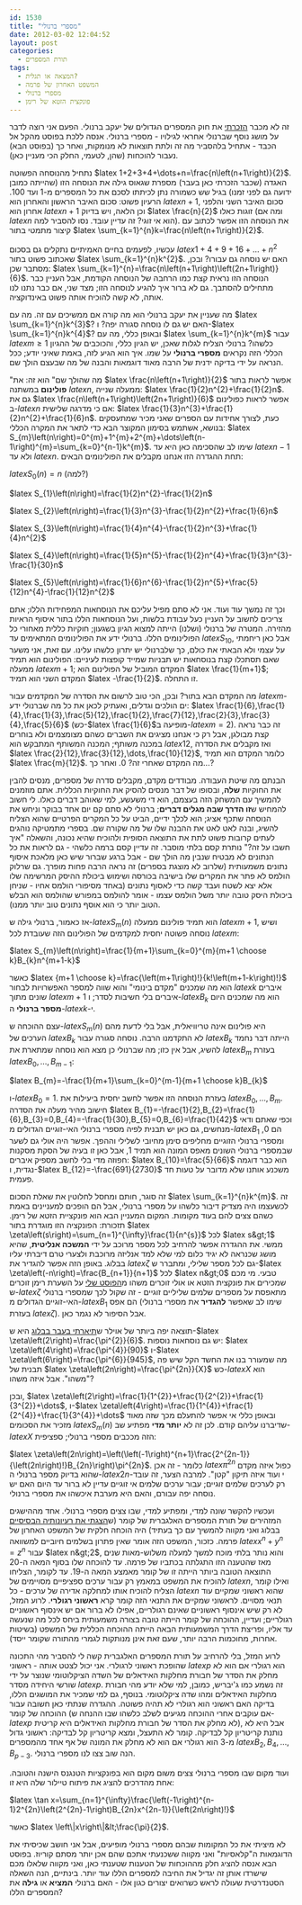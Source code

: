 ```yaml
---
id: 1530
title: "מספרי ברנולי"
date: 2012-03-02 12:04:52
layout: post
categories: 
  - תורת המספרים
tags: 
  - המצאה או תגלית?
  - המשפט האחרון של פרמה
  - מספרי ברנולי
  - פונקצית הזטא של רימן
---
```

זה לא מכבר <a href="http://www.gadial.net/?p=1516">הזכרתי</a> את חוק המספרים הגדולים של יעקב ברנולי. הפעם אני רוצה לדבר על מושג נוסף שברנולי אחראי לגילויו - מספרי ברנולי. אנסה ללכת בפוסט מהקל אל הכבד - אתחיל בלהסביר מה זה ולתת תוצאות לא מנומקות, ואחר כך (בפוסט הבא) נעבור להוכחות (שהן, לטעמי, החלק הכי מעניין כאן).

נתחיל מהנוסחה הפשוטה $latex 1+2+3+4+\dots+n=\frac{n\left(n+1\right)}{2}$. האגדה (שכבר הזכרתי כאן בעבר) מספרת שגאוס גילה את הנוסחה הזו (שהייתה כמובן ידועה גם לפני זמנו) בגיל שש כשמורה נתן לכיתתו לסכם את כל המספרים מ-1 ועד 100. הרעיון פשוט: סכום האיבר הראשון והאחרון הוא $latex n+1$, סכום האיבר השני והלפני אחרון הוא $latex n+1$ וכן הלאה, ויש בדיוק $latex \frac{n}{2}$ זוגות כאלו (ומה אם $latex n$ הוא אי זוגי? זה עדיין עובד. נסו להסביר למה). את הנוסחה הזו אפשר לכתוב עם קיצור מתמטי בתור $latex \sum_{k=1}^{n}k=\frac{n\left(n+1\right)}{2}$.

עכשיו, לפעמים בחיים האמיתיים נתקלים גם בסכום $latex 1+4+9+16+\dots+n^{2}$ שאכתוב פשוט בתור $latex \sum_{k=1}^{n}k^{2}$. האם יש נוסחה גם עבורו? ובכן, מסתבר שכן: $latex \sum_{k=1}^{n}=\frac{n\left(n+1\right)\left(2n+1\right)}{6}$. הנוסחה הזו נראית קצת כמו הרחבה של הנוסחה הקודמת, אבל העניין כבר מתחילים להסתבך. גם לא ברור איך להגיע לנוסחה הזו; מצד שני, אם כבר נתנו לנו אותה, לא קשה להוכיח אותה פשוט באינדוקציה.

מה שעניין את יעקב ברנולי הוא מה קורה אם ממשיכים עם זה. מה עם $latex \sum_{k=1}^{n}k^{3}$? האם יש גם לו נוסחה סגורה יפה? ו-$latex \sum_{k=1}^{n}k^{4}$? ובאופן כללי, מה עם $latex \sum_{k=1}^{n}k^{m}$ עבור $latex m\ge1$ כלשהו? ברנולי הצליח לגלות שאכן, יש הגיון כללי, והכוכבים של ההגיון הכללי הזה נקראים <strong>מספרי ברנולי</strong> על שמו. איך הוא הגיע לזה, באמת שאיני יודע; ככל הנראה על ידי בדיקה ידנית של הרבה מאוד דוגמאות והבנה של מה שבעצם הולך שם.

"מה שהולך שם" הוא זה: את $latex \frac{n\left(n+1\right)}{2}$ אפשר לראות בתור <strong>פולינום</strong> במשתנה $latex n$, ממעלה שנייה: $latex \frac{1}{2}n^{2}+\frac{1}{2}n$. גם את $latex \frac{n\left(n+1\right)\left(2n+1\right)}{6}$ אפשר לראות כפולינום ב-$latex n$ אם כי מדרגה שלישית: $latex \frac{1}{3}n^{3}+\frac{1}{2}n^{2}+\frac{1}{6}n$. כעת, לצורך אחידות עם הספרים שאני מכיר שמתעסקים בנושא, אשתמש בסימון המקוצר הבא כדי לתאר את המקרה הכללי: $latex S_{m}\left(n\right)=0^{m}+1^{m}+2^{m}+\dots\left(n-1\right)^{m}=\sum_{k=0}^{n-1}k^{m}$. שימו לב שהסכימה כאן היא עד $latex n-1$ ולא עד $latex n$. תחת ההגדרה הזו אנחנו מקבלים את הפולינומים הבאים:

$latex S_{0}\left(n\right)=n$ (למה?)

$latex S_{1}\left(n\right)=\frac{1}{2}n^{2}-\frac{1}{2}n$

$latex S_{2}\left(n\right)=\frac{1}{3}n^{3}-\frac{1}{2}n^{2}+\frac{1}{6}n$

$latex S_{3}\left(n\right)=\frac{1}{4}n^{4}-\frac{1}{2}n^{3}+\frac{1}{4}n^{2}$

$latex S_{4}\left(n\right)=\frac{1}{5}n^{5}-\frac{1}{2}n^{4}+\frac{1}{3}n^{3}-\frac{1}{30}n$

$latex S_{5}\left(n\right)=\frac{1}{6}n^{6}-\frac{1}{2}n^{5}+\frac{5}{12}n^{4}-\frac{1}{12}n^{2}$

וכך זה נמשך עוד ועוד. אני לא סתם מפיל עליכם את הנוסחאות המפחידות הללו; אתם צריכים לחשוב על העניין כעל עבודת בלשות, ועל הנוסחאות הללו בתור איסוף הראיות מהזירה. המטרה של ברנולי (ושלנו) הייתה למצוא הגיון בשגעון; חוקיות כללית מאחורי כל הפולינומים הללו. ברנולי ידע את הפולינומים המתאימים עד $latex S_{10}$, אבל כאן ריחמתי על עצמי ולא הבאתי את כולם, כך שלברנולי יש יתרון כלשהו עלינו. עם זאת, אני משער שאם תסתכלו קצת בנוסחאות יש תבניות שמייד קופצות לעיניים: הפולינום הוא תמיד ממעלה $latex m+1$; המקדם המוביל של הפולינום הוא $latex \frac{1}{m+1}$; המקדם השני הוא תמיד $latex -\frac{1}{2}$. זו התחלה.

מה המקדם הבא בתור? ובכן, הכי טוב לרשום את הסדרה של המקדמים עבור $latex m$-ים הולכים וגדלים, ואעתיק לכאן את כל מה שברנולי ידע: $latex \frac{1}{6},\frac{1}{4},\frac{1}{3},\frac{5}{12},\frac{1}{2},\frac{7}{12},\frac{2}{3},\frac{3}{4},\frac{5}{6}$ (כש-$latex \frac{1}{6}$מופיעה ב-$latex m=2$). זה כבר נראה קצת מבולגן, אבל רק כי אנחנו מציגים את השברים כשהם מצומצמים ולא בוחרים במכנה משותף; המכנה המשותף המתבקש הוא $latex 12$, ואז מקבלים את הסדרה $latex \frac{2}{12},\frac{3}{12},\dots,\frac{10}{12}$, כלומר המקדם הוא תמיד $latex \frac{m}{12}$. מה המקדם שאחרי זה? 0. ואחר כך...?

הבנתם מה שיטת העבודה. מבודדים מקדם, מקבלים סדרה של מספרים, מנסים להבין את החוקיות <strong>שלה</strong>, ובסופו של דבר מנסים להסיק את החוקיות הכללית. אתם מוזמנים להמשיך עם המשחק הזה בעצמם, הוא די משעשע, למי שאוהב דברים כאלו. לי חשוב להמחיש ש<strong>זו הדרך שבה מגלים דברים</strong>; ברנולי לא סתם קם יום אחד בבוקר וניחש את הנוסחה שתכף אציג; הוא לכלך ידיים, הביט על כל המקרים הפרטיים שהוא הצליח להשיג, ובנה לאט לאט את ההבנה שלו של מה שקורה שם. בספרי מתמטיקה נוהגים לעתים קרובות פשוט לתת את התוצאה הסופית ולהוכיח שהיא נכונה, והשאלה "איך חשבו על זה?" נותרת קסם בלתי מוסבר. זה עדיין קסם ברמה כלשהי - גם לראות את כל הנתונים לא מבטיח שנבין מה הולך שם - אבל ברגע שברור שיש כאן מלאכת איסוף נתונים משמעותית (שלרוב לא מוצגת בספרים) זה נראה הרבה פחות מופרך. גם שרלוק הולמס לא פתר את המקרים שלו בישיבה בכורסה ושימוש ביכולת ההיסק המרשימה שלו אלא יצא לשטח ועבד קשה כדי לאסוף נתונים (באחד מסיפורי הולמס אחיו - שניחן ביכולת היסק טובה יותר משל הולמס עצמו - אומר להולמס במפורש שהולמס הוא הבלש הטוב יותר כי הוא אוסף נתונים טוב יותר ממנו).

אז כאמור, ברנולי גילה ש-$latex S_{m}\left(n\right)$ הוא תמיד פולינום ממעלה $latex m+1$, ושיש נוסחה פשוטה יחסית למקדמים של הפולינום הזה שעובדת לכל $latex m$:

$latex S_{m}\left(n\right)=\frac{1}{m+1}\sum_{k=0}^{m}{m+1 \choose k}B_{k}n^{m+1-k}$

כאשר $latex {m+1 \choose k}=\frac{\left(m+1\right)!}{k!\left(m+1-k\right)!}$ הוא מה שמכנים "מקדם בינומי" והוא שווה למספר האפשרויות לבחור $latex k$ איברים שונים מתוך $latex m+1$ איברים בלי חשיבות לסדר; ו-$latex B_{k}$ הוא מה שמכנים היום <strong>מספר ברנולי</strong> ה-$latex k$-י.

עצם ההוכחה ש-$latex S_{m}\left(n\right)$ היא פולינום אינה טריוויאלית, אבל בלי לדעת מהם הערכים של $latex B_{k}$ לא התקדמנו הרבה. נוסחה סגורה עבור $latex B_{k}$ הייתה דבר נחמד להשיג, אבל אין כזו; מה שברנולי כן מצא הוא נוסחה שמתארת את $latex B_{m}$ בעזרת $latex B_{0},\dots,B_{m-1}$:

$latex B_{m}=-\frac{1}{m+1}\sum_{k=0}^{m-1}{m+1 \choose k}B_{k}$

ו-$latex B_{0}=1$. בעזרת הנוסחה הזו אפשר לחשב יחסית ביעילות את $latex B_{0},\dots,B_{m}$. חישוב מהיר מעלה את הסדרה $latex B_{1}=-\frac{1}{2},B_{2}=\frac{1}{6},B_{3}=0,B_{4}=-\frac{1}{30},B_{5}=0,B_{6}=\frac{1}{42}$ וכפי שאתם ודאי מנחשים, גם כאן יש תבנית לפיה מספרי ברנולי האי-זוגיים הגדולים מ-$latex B_{1}$ הם 0, ומספרי ברנולי הזוגיים מחליפים סימן מחיובי לשלילי וההפך. אפשר היה אולי גם לשער שבמספרי ברנולי השונים מאפס המונה הוא תמיד 1, אבל כאן זו בעיה של הסקת מסקנות חפוזה מדי בלי לחשב מספיק איברים: $latex B_{10}=\frac{5}{66}$ הוא כבר דוגמה נגדית, ו-$latex B_{12}=-\frac{691}{2730}$ משכנע אותנו שלא מדובר על טעות חד פעמית.

זה סוגר, חותם ומחסל לחלוטין את שאלת הסכום $latex \sum_{k=1}^{n}k^{m}$. זה לכשעצמו היה מצדיק דיבור כלשהו על מספרי ברנולי, אבל הם הופכים למעניינים באמת כשהם צצים להם בעוד מקומות. המקום המעניין הבא הוא פונקציית הזטא של רימן. תזכורת: הפונקציה הזו מוגדרת בתור $latex \zeta\left(s\right)=\sum_{n=1}^{\infty}\frac{1}{n^{s}}$ לכל $latex s&gt;1$ ממשי. את ההגדרה אפשר להרחיב לכל מספר מרוכב על ידי <strong>המשכה אנליטית</strong>, שהיא מושג שכנראה לא יגיד כלום למי שלא למד אנליזה מרוכבת ולצערי טרם דיברתי עליו בבלוג. באופן הזה אפשר להגדיר את $latex \zeta$ גם לכל מספר שלילי, ומתברר ש-$latex \zeta\left(-n\right)=\frac{B_{n+1}}{n+1}$ לכל $latex n&gt;0$ טבעי. מי מכם שמכירים את פונקצית הזטא או אולי זוכרים משהו מ<a href="http://www.gadial.net/?p=339">הפוסט שלי</a> על השערת רימן זוכרים ש-$latex \zeta$ מתאפסת על מספרים שלמים שליליים זוגיים - זה שקול לכך שמספרי ברנולי האי-זוגיים הגדולים מ-$latex B_{1}$ הם אפס (שימו לב שאפשר <strong>להגדיר</strong> את מספרי ברנולי בעזרת $latex \zeta$). אבל הסיפור לא נגמר כאן.

תוצאה יפה ביותר של אוילר ש<a href="http://www.gadial.net/?p=393">תיארתי בעבר בבלוג</a> היא ש-$latex \zeta\left(2\right)=\frac{\pi^{2}}{6}$. יש גם נוסחאות נוספות: $latex \zeta\left(4\right)=\frac{\pi^{4}}{90}$ ו-$latex \zeta\left(6\right)=\frac{\pi^{6}}{945}$, מה שמעורר בנו את החשד הקל שיש פה תבנית של $latex \zeta\left(2n\right)=\frac{\pi^{2n}}{X}$ כש-$latex X$ הוא "משהו". אבל איזה משהו?

ובכן, $latex \zeta\left(2\right)=\frac{1}{1^{2}}+\frac{1}{2^{2}}+\frac{1}{3^{2}}+\dots$, ו-$latex \zeta\left(4\right)=\frac{1}{1^{4}}+\frac{1}{2^{4}}+\frac{1}{3^{4}}+\dots$ ובאופן כללי אי אפשר להתעלם מכך שזה מאוד מזכיר את הסכומים $latex S_{m}\left(n\right)$ שדיברנו עליהם קודם. לכן זה לא <strong>יותר מדי</strong> מפתיע שב-$latex X$ הזה מככבים מספרי ברנולי; ספציפית:

$latex \zeta\left(2n\right)=\left(\left(-1\right)^{n+1}\frac{2^{2n-1}}{\left(2n\right)!}B_{2n}\right)\pi^{2n}$. כלומר - זה אכן $latex \pi^{2n}$ כפול איזה מקדם שהוא בדיוק מספר ברנולי ה-$latex 2n$-י ועוד איזה תיקון "קטן". למרבה הצער, זה עובד רק לערכים שלמים זוגיים; עבור ערכים שלמים אי זוגיים עדיין לא ברור עד היום האם יש נוסחה יפה עבורם, והאם היא מערבת איכשהו את מספרי ברנולי.

ועכשיו להקשר שונה למדי, ומפתיע למדי, שבו צצים מספרי ברנולי. אחד מההישגים המזהירים של תורת המספרים האלגברית של קומר (ש<a href="http://www.gadial.net/?p=1281">הצגתי את רעיונותיה הבסיסיים</a> בבלוג ואני מקווה להמשיך עם כך בעתיד) היה הוכחה חלקית של המשפט האחרון של פרמה. כזכור, המשפט הזה אומר שאין פתרון בשלמים חיוביים למשוואה $latex x^{n}+y^{n}=z^{n}$ עבור $latex n&gt;2$, והוא נותר בלתי מוכח למשך למעלה משלוש-מאות שנים מאז שהטענה הזו התגלתה בכתביו של פרמה. עד להוכחה שלו בסוף המאה ה-20 התוצאה הטובה ביותר הייתה זו של קומר מאמצע המאה ה-19. עד לקומר, הצליחו להוכיח את המשפט במאמץ רק עבור ערכים ספציפיים מסויימים של $latex n$, ואילו קומר הצליח להוכיח אותו למחלקה אדירה של ערכים - כל $latex n$ שהוא ראשוני שמקיים עוד תנאי מסויים. לראשוני שמקיים את התנאי הזה קומר קרא <strong>ראשוני רגולרי</strong>. לרוע המזל, לא רק שיש אינסוף ראשוניים שאינם רגולריים, אפילו לא ברור אם יש אינסוף ראשוניים רגולריים; ועדיין, ההוכחה של קומר הייתה טובה בצורה משמעותית ביחס לכל מה שנעשה עד אליו, ופריצת הדרך המשמעותית הבאה הייתה ההוכחה הכללית של המשפט (בשיטות אחרות, מחוכמות הרבה יותר, שעם זאת אינן מנותקות לגמרי מהתורה שקומר ייסד).

לרוע המזל, בלי להרחיב על תורת המספרים האלגברית קשה לי להסביר מהי התכונה שהופכת ראשוני לרגולרי. אני יכול לצטט אותה - ראשוני $latex p$ הוא רגולרי אם הוא לא מחלק את הסדר של חבורת מחלקות האידאלים של השדה הציקלוטומי שנוצר על ידי שורשי היחידה מסדר $latex p$. זה נשמע כמו ג'יבריש, כמובן, למי שלא יודע מהי חבורת מחלקות האידאלים ומהו שדה ציקלוטומי. בנוסף, גם למי שמכיר את המושגים הללו, בדיקה האם ראשוני הוא רגולרי לא תהיה פשוטה. ההגדרה שנתתי כאן חשובה עבור ההוכחה של קומר (אם עוקבים אחרי ההוכחה מגיעים לשלב כלשהו שבו ההנחה ש-$latex p$ לא מחלק את הסדר של חבורת מחלקות האידאלים היא קריטית), אבל היא לא נותנת קריטריון קל לבדיקה. קומר לא התעצל, ומצא קריטריון קל לבדיקה: ראשוני גדול מ-3 הוא רגולרי אם הוא לא מחלק את המונה של אף אחד מהמספרים $latex B_{2},B_{4},\dots,B_{p-3}$. הנה שוב צצו לנו מספרי ברנולי.

ועוד מקום שבו מספרי ברנולי צצים משום מקום הוא בפונקציות הטנגנס הישנה והטובה. אחת מהדרכים להציג את פיתוח טיילור שלה היא זו:

$latex \tan x=\sum_{n=1}^{\infty}\frac{\left(-1\right)^{n-1}2^{2n}\left(2^{2n}-1\right)B_{2n}x^{2n-1}}{\left(2n\right)!}$

כאשר $latex \left\|x\right\|&lt;\frac{\pi}{2}$.

לא מיציתי את כל המקומות שבהם מספרי ברנולי מופיעים, אבל אני חושב שכיסיתי את הדוגמאות ה"קלאסיות" ואני מקווה ששכנעתי אתכם שהם אכן יותר מסתם קוריוז. בפוסט הבא אנסה להציג חלק מההוכחות של הטענות שטענתי כאן, ואני מקווה שלאלו מכם שישרדו אותן זה יגדיל את החיבה למספרים הללו עוד יותר. בינתיים, הנה השאלה הסטנדרטית שעולה לראש כשרואים יצורים כגון אלו - האם ברנולי <strong>המציא</strong> או <strong>גילה</strong> את המספרים הללו?
